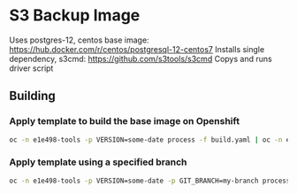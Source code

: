 # S3 Backup Image

Uses postgres-12, centos base image: https://hub.docker.com/r/centos/postgresql-12-centos7
Installs single dependency, s3cmd: https://github.com/s3tools/s3cmd
Copys and runs driver script

## Building

### Apply template to build the base image on Openshift

```bash
oc -n e1e498-tools -p VERSION=some-date process -f build.yaml | oc -n e1e498-tools apply -f -
```

### Apply template using a specified branch

```bash
oc -n e1e498-tools -p VERSION=some-date -p GIT_BRANCH=my-branch process -f build.yaml | oc -n e1e498-tools apply -f -
```
